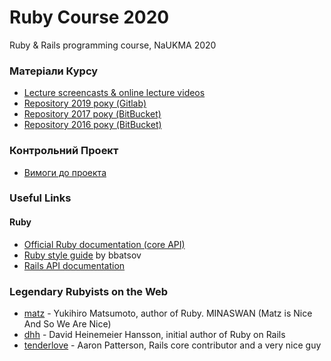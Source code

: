 # Ruby Course 2020

Ruby & Rails programming course, NaUKMA 2020

### Матеріали Курсу
* [Lecture screencasts & online lecture videos](https://drive.google.com/drive/folders/1KVASoqg4tOi8jQROuzvZ0m_3zrHBEmmg)
* [Repository 2019 року (Gitlab)](https://gitlab.com/pavlozahozhenko/ruby-course-2019)
* [Repository 2017 року (BitBucket)](https://bitbucket.org/burius/ruby_course_2017)
* [Repository 2016 року (BitBucket)](https://bitbucket.org/burius/ror_course)

### Контрольний Проект
* [Вимоги до проекта](https://gitlab.com/pavlozahozhenko/ruby-course-2020/tree/master/students#project-requirements-info)

### Useful Links
#### Ruby
* [Official Ruby documentation (core API)](http://ruby-doc.org/core-2.7.0/)
* [Ruby style guide](https://github.com/bbatsov/ruby-style-guide) by bbatsov
* [Rails API documentation](http://api.rubyonrails.org/)

### Legendary Rubyists on the Web
* [matz](https://twitter.com/yukihiro_matz) - Yukihiro Matsumoto, author of Ruby. MINASWAN (Matz is Nice And So We Are Nice)
* [dhh](https://twitter.com/dhh) - David Heinemeier Hansson, initial author of Ruby on Rails
* [tenderlove](https://twitter.com/tenderlove) - Aaron Patterson, Rails core contributor and a very nice guy
